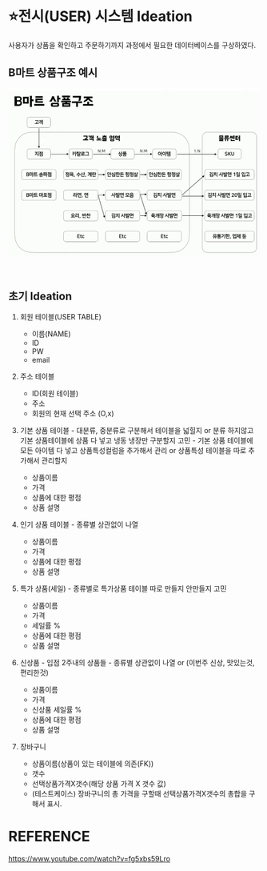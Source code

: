 # ⭐전시(USER) 시스템 Ideation
사용자가 상품을 확인하고 주문하기까지 과정에서 필요한 데이터베이스를 구상하였다.


## B마트 상품구조 예시

<p align="center">
    <img src="../images/Bmart_usersystem_example.png" width="800"/>
</p>

<br/>

## 초기 Ideation
1. 회원 테이블(USER TABLE)
    - 이름(NAME)
    - ID
    - PW
    - email
    
2. 주소 테이블
    - ID(회원 테이블)
    - 주소
    - 회원의 현재 선택 주소 (O,x)

3. 기본 상품 테이블 - 대분류, 중분류로 구분해서 테이블을 넓힐지 or 분류 하지않고 기본 상품테이블에 상품 다 넣고 냉동 냉장만 구분할지 고민
                    - 기본 상품 테이블에 모든 아이템 다 넣고 상품특성컬럼을 추가해서 관리 or 상품특성 테이블을 따로 추가해서 관리할지
    - 상품이름
    - 가격
    - 상품에 대한 평점
    - 상품 설명

4. 인기 상품 테이블 - 종류별 상관없이 나열
    - 상품이름
    - 가격
    - 상품에 대한 평점
    - 상품 설명

5. 특가 상품(세일) - 종류별로 특가상품 테이블 따로 만들지 안만들지 고민
    - 상품이름
    - 가격
    - 세일률 %
    - 상품에 대한 평점
    - 상품 설명

6. 신상품 - 입점 2주내의 상품들 - 종류별 상관없이 나열 or (이번주 신상, 맛있는것, 편리한것)
    - 상품이름
    - 가격
    - 신상품 세일률 %
    - 상품에 대한 평점
    - 상품 설명

7. 장바구니
    - 상품이름(상품이 있는 테이블에 의존(FK))
    - 갯수
    - 선택상품가격X갯수(해당 상품 가격 X 갯수 값)
    + (테스트케이스) 장바구니의 총 가격을 구할때 선택상품가격X갯수의 총합을 구해서 표시.


# REFERENCE
https://www.youtube.com/watch?v=fg5xbs59Lro
